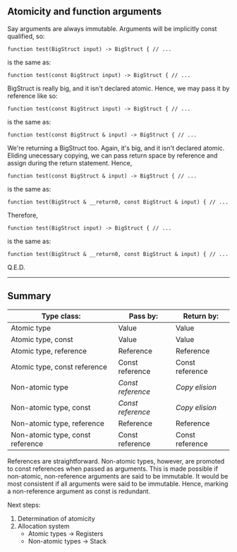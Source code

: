 
## Atomicity and function arguments

Say arguments are always immutable. Arguments will be implicitly const qualified, so:

    function test(BigStruct input) -> BigStruct { // ...

is the same as:

    function test(const BigStruct input) -> BigStruct { // ...


BigStruct is really big, and it isn't declared atomic. Hence, we may pass it by reference like so:

    function test(const BigStruct input) -> BigStruct { // ...

is the same as:

    function test(const BigStruct & input) -> BigStruct { // ...


We're returning a BigStruct too. Again, it's big, and it isn't declared atomic. Eliding unecessary
copying, we can pass return space by reference and assign during the return statement. Hence,

    function test(const BigStruct & input) -> BigStruct { // ...

is the same as:

    function test(BigStruct & __return0, const BigStruct & input) { // ...


Therefore, 

    function test(BigStruct input) -> BigStruct { // ...

is the same as:

    function test(BigStruct & __return0, const BigStruct & input) { // ...

Q.E.D.

---

## Summary

| Type class:                      | Pass by:          | Return by:       |
| ----------------------------     | ---------------   | ---------------  |
| Atomic type                      | Value             | Value            |
| Atomic type, const               | Value             | Value            |
| Atomic type, reference           | Reference         | Reference        |
| Atomic type, const reference     | Const reference   | Const reference  |
| Non-atomic type                  | *Const reference* | *Copy elision*   |
| Non-atomic type, const           | *Const reference* | *Copy elision*   |
| Non-atomic type, reference       | Reference         | Reference        |
| Non-atomic type, const reference | Const reference   | Const reference  |

References are straightforward. Non-atomic types, however, are promoted to const references when
passed as arguments. This is made possible if non-atomic, non-reference arguments are said to be
immutable. It would be most consistent if all arguments were said to be immutable. Hence, marking a
non-reference argument as const is redundant.

Next steps:
 1) Determination of atomicity
 2) Allocation system
      - Atomic types -> Registers
      - Non-atomic types -> Stack

